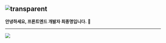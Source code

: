 ![transparent](https://capsule-render.vercel.app/api?type=transparent&fontColor=339af0&text=JongMyeongChoi&height=200&fontSize=60&desc=zmzhoi&descAlignY=70&descAlign=75)
---

**안녕하세요, 프론트엔드 개발자 최종명입니다.** 🤗


---
<img src="https://github-readme-stats.vercel.app/api/top-langs/?username=zmzhoi&layout=compact&theme=dracula" style="flex: 1;" />

